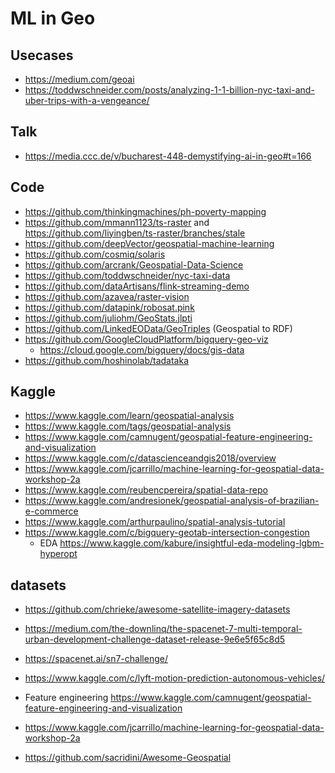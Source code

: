 # ML in Geo

## Usecases
- https://medium.com/geoai
- https://toddwschneider.com/posts/analyzing-1-1-billion-nyc-taxi-and-uber-trips-with-a-vengeance/

## Talk
- https://media.ccc.de/v/bucharest-448-demystifying-ai-in-geo#t=166

## Code
- https://github.com/thinkingmachines/ph-poverty-mapping
- https://github.com/mmann1123/ts-raster and https://github.com/liyingben/ts-raster/branches/stale
- https://github.com/deepVector/geospatial-machine-learning
- https://github.com/cosmiq/solaris
- https://github.com/arcrank/Geospatial-Data-Science
- https://github.com/toddwschneider/nyc-taxi-data
- https://github.com/dataArtisans/flink-streaming-demo
- https://github.com/azavea/raster-vision
- https://github.com/datapink/robosat.pink
- https://github.com/juliohm/GeoStats.jlpti
- https://github.com/LinkedEOData/GeoTriples (Geospatial to RDF)
- https://github.com/GoogleCloudPlatform/bigquery-geo-viz
  - https://cloud.google.com/bigquery/docs/gis-data
- https://github.com/hoshinolab/tadataka

## Kaggle
- https://www.kaggle.com/learn/geospatial-analysis
- https://www.kaggle.com/tags/geospatial-analysis
- https://www.kaggle.com/camnugent/geospatial-feature-engineering-and-visualization
- https://www.kaggle.com/c/datascienceandgis2018/overview
- https://www.kaggle.com/jcarrillo/machine-learning-for-geospatial-data-workshop-2a
- https://www.kaggle.com/reubencpereira/spatial-data-repo
- https://www.kaggle.com/andresionek/geospatial-analysis-of-brazilian-e-commerce
- https://www.kaggle.com/arthurpaulino/spatial-analysis-tutorial
- https://www.kaggle.com/c/bigquery-geotab-intersection-congestion
  - EDA https://www.kaggle.com/kabure/insightful-eda-modeling-lgbm-hyperopt

## datasets
- https://github.com/chrieke/awesome-satellite-imagery-datasets
- https://medium.com/the-downlinq/the-spacenet-7-multi-temporal-urban-development-challenge-dataset-release-9e6e5f65c8d5
- https://spacenet.ai/sn7-challenge/
- https://www.kaggle.com/c/lyft-motion-prediction-autonomous-vehicles/

- Feature engineering https://www.kaggle.com/camnugent/geospatial-feature-engineering-and-visualization
- https://www.kaggle.com/jcarrillo/machine-learning-for-geospatial-data-workshop-2a

- https://github.com/sacridini/Awesome-Geospatial
